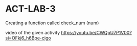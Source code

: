 # ACT-LAB-3
Creating a function called check_num (num)

video of the given activity
https://youtu.be/CWQpU7P1V00?si=OFkj6_h6Bpe-cigo
